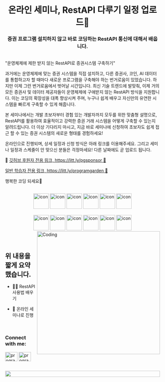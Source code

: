 <h1 align="center">온라인 세미나, RestAPI 다루기 일정 업로드🫡 </h1>
<h3 align="center">증권 프로그램 설치하지 않고 바로 코딩하는 RestAPI 통신에 대해서 배웁니다.</h3>
<p>
<br>
"운영체제에 제한 받지 않는 RestAPI로 증권시스템 구축하기"

과거에는 운영체제에 맞는 증권 시스템을 직접 설치하고, 다른 증권사, 코인, AI 데이터를 통합하고자 할 때마다 새로운 프로그램을 구축해야 하는 번거로움이 있었습니다. 하지만 이제 그런 번거로움에서 벗어날 시간입니다. 최신 기술 트렌드에 발맞춰, 이제 거의 모든 증권사 및 데이터 제공자들이 운영체제에 구애받지 않는 RestAPI 방식을 지원합니다. 이는 코딩의 확장성을 대폭 향상시켜 주며, 누구나 쉽게 배우고 자신만의 유연한 시스템을 빠르게 구축할 수 있게 해줍니다.

본 세미나에서는 개발 초보자부터 경험 있는 개발자까지 모두를 위한 맞춤형 설명으로, RestAPI를 활용하여 효율적이고 강력한 증권 거래 시스템을 어떻게 구축할 수 있는지 알려드립니다. 더 이상 기다리지 마시고, 지금 바로 세미나에 신청하여 초보자도 쉽게 접근 할 수 있는 증권 시스템의 새로운 형태를 경험하세요!

온라인으로 진행되며, 상세 일정과 신청 방식은 아래 링크를 이용해주세요. 그리고 세미나 일정과 스케줄이 안 맞으신 분들은 걱정마세요! 다른 날짜에도 곧 업로드 됩니다.

🩷 [깃허브 후원자 전용 링크, https://litt.ly/pgsponsor 🔗](https://litt.ly/pgsponsor)

[일반 학습자 전용 링크, https://litt.ly/programgarden 🔗](https://litt.ly/programgarden)

행복한 코딩 되세요💫

</p>
<br>

<div align="center">
  <img src="https://techstack-generator.vercel.app/java-icon.svg" alt="icon" width="50" height="50" />
  <img src="https://techstack-generator.vercel.app/python-icon.svg" alt="icon" width="50" height="50" />
  <img src="https://techstack-generator.vercel.app/ts-icon.svg" alt="icon" width="50" height="50" />
  <img src="https://techstack-generator.vercel.app/js-icon.svg" alt="icon"width="50" height="50" />
  <img src="https://techstack-generator.vercel.app/react-icon.svg" alt="icon" width="50" height="50" />
 <img src="https://techstack-generator.vercel.app/mysql-icon.svg" alt="icon" width="50" height="50" />
</div>

<br>

<div align="center">
  <img src="https://techstack-generator.vercel.app/docker-icon.svg" alt="icon" width="50" height="50" />
  <img src="https://techstack-generator.vercel.app/aws-icon.svg" alt="icon" width="50" height="50" />
  <img src="https://techstack-generator.vercel.app/github-icon.svg" alt="icon" width="50" height="50" />
  <img src="https://techstack-generator.vercel.app/prettier-icon.svg" alt="icon" width="50" height="50" />
  <img src="https://techstack-generator.vercel.app/restapi-icon.svg" alt="icon" width="50" height="50" />
  <img src="https://techstack-generator.vercel.app/graphql-icon.svg" alt="icon" width="50" height="50" />
</div>

<img align="right" alt="Coding" width="400" src="https://user-images.githubusercontent.com/74038190/229223263-cf2e4b07-2615-4f87-9c38-e37600f8381a.gif">
<br><br>

## 위 내용을 짧게 요약했습니다.

- 👨‍💻 RestAPI 사용법 배우기

- 🔭 온라인 세미나로 진행


<br>
<h3 align="left">Connect with me:</h3>
<p align="left">

<a href="https://cafe.naver.com/programgarden" target="blank"><img align="center" src="https://i.namu.wiki/i/U2ysc2OCRvOnHrQCz7-2AtwW2ssEKd4nYsoJvslRWf42G0Heuzvlckyc3sHHVjzb4o9D1ikU98B4LnOqUJEmvOy8bArfHeagQV1q9UIoUwtmwqGjoehcLSwALw0AudTstsfwp6pMHPmg_7hGGTb7gw.svg" alt="programgarden cafe" height="30" width="40" /></a> <a href="https://www.youtube.com/@programgarden" target="blank"><img align="center" src="https://raw.githubusercontent.com/rahuldkjain/github-profile-readme-generator/master/src/images/icons/Social/youtube.svg" alt="programgarden youtube" height="30" width="40" /></a>

</p>
<br>

<img src="https://i.imgur.com/dBaSKWF.gif" height="20" width="100%">